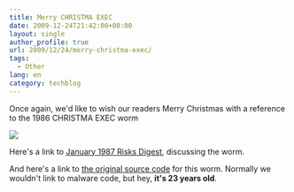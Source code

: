 ```yaml
---
title: Merry CHRISTMA EXEC
date: 2009-12-24T21:42:00+00:00
layout: single
author_profile: true
url: 2009/12/24/merry-christma-exec/
tags:
  - Other
lang: en
category: techblog
---
```

Once again, we'd like to wish our readers Merry Christmas with a reference to the 1986 CHRISTMA EXEC worm

[![](http://1.bp.blogspot.com/_vaUVXcmC3OI/SzPYmT4CftI/AAAAAAAAAgA/Ds2ClemcCfY/s640/CHRISTMA+EXEC.gif)](http://1.bp.blogspot.com/_vaUVXcmC3OI/SzPYmT4CftI/AAAAAAAAAgA/Ds2ClemcCfY/s1600-h/CHRISTMA+EXEC.gif)

Here's a link to [January 1987 Risks Digest](http://catless.ncl.ac.uk/Risks/6.01.html), discussing the worm.

And here's a link to [the original source code](http://pastebin.com/m289959a6) for this worm. Normally we wouldn't link to malware code, but hey, **it's 23 years old**.
